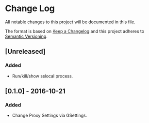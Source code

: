 # Change Log
All notable changes to this project will be documented in this file.

The format is based on [Keep a Changelog](http://keepachangelog.com/)
and this project adheres to [Semantic Versioning](http://semver.org/).

## [Unreleased]
### Added
- Run/kill/show sslocal process.

## [0.1.0] - 2016-10-21
### Added
- Change Proxy Settings via GSettings.
